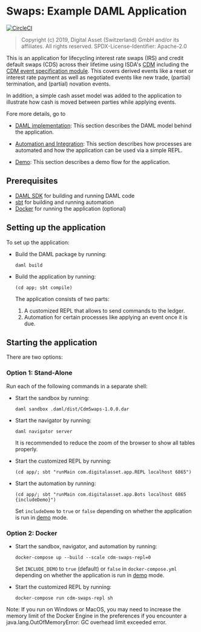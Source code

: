 # Swaps: Example DAML Application
[![CircleCI](https://circleci.com/gh/digital-asset/ex-cdm-swaps.svg?style=svg)](https://circleci.com/gh/digital-asset/ex-cdm-swaps)

> Copyright (c) 2019, Digital Asset (Switzerland) GmbH and/or its affiliates. All rights reserved. SPDX-License-Identifier: Apache-2.0

This is an application for lifecycling interest rate swaps (IRS) and credit default swaps (CDS) across their lifetime using ISDA's [CDM](https://portal.cdm.rosetta-technology.io) including the [CDM event specification module](https://github.com/digital-asset/lib-cdm-event-specification-module). This covers derived events like a reset or interest rate payment as well as negotiated events like new trade, (partial) termination, and (partial) novation events.

In addition, a simple cash asset model was added to the application to illustrate how cash is moved between parties while applying events.

Fore more details, go to

* [DAML implementation](docs/daml.md): This section describes the DAML model behind the application.

* [Automation and Integration](docs/automation.md): This section describes how processes are automated and how the application can be used via a simple REPL.

* [Demo](docs/demo.md):  This section describes a demo flow for the application.


## Prerequisites

* [DAML SDK](https://daml.com/) for building and running DAML code
* [sbt](https://www.scala-sbt.org/) for building and running automation
* [Docker](https://www.docker.com/) for running the application (optional)


## Setting up the application

To set up the application:

* Build the DAML package by running:

      daml build

* Build the application by running:

      (cd app; sbt compile)

   The application consists of two parts:
    1. A customized REPL that allows to send commands to the ledger.
    2. Automation for certain processes like applying an event once it is due.


## Starting the application

There are two options:

### Option 1: Stand-Alone

Run each of the following commands in a separate shell:

* Start the sandbox by running:

      daml sandbox .daml/dist/CdmSwaps-1.0.0.dar

* Start the navigator by running:

      daml navigator server

   It is recommended to reduce the zoom of the browser to show all tables properly.

* Start the customized REPL by running:

      (cd app/; sbt "runMain com.digitalasset.app.REPL localhost 6865")

* Start the automation by running:

      (cd app/; sbt "runMain com.digitalasset.app.Bots localhost 6865 {includeDemo}")

   Set ``includeDemo`` to ``true`` or ``false`` depending on whether the application is run in [demo](docs/demo.md) mode.

### Option 2: Docker

* Start the sandbox, navigator, and automation by running:

      docker-compose up --build --scale cdm-swaps-repl=0

  Set ``INCLUDE_DEMO`` to ``true`` (default) or ``false`` in ``docker-compose.yml`` depending on whether the application is run in [demo](docs/demo.md) mode.

* Start the customized REPL by running:

      docker-compose run cdm-swaps-repl sh

Note: If you run on Windows or MacOS, you may need to increase the memory limit of the Docker Engine in the preferences if you encounter a java.lang.OutOfMemoryError: GC overhead limit exceeded error.
